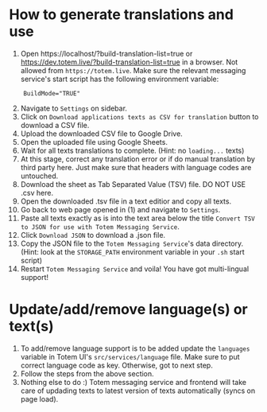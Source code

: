 # How to generate translations and use

1. Open https://localhost/?build-translation-list=true or https://dev.totem.live/?build-translation-list=true in a browser. Not allowed from `https://totem.live`. Make sure the relevant messaging service's start script has the following environment variable:
```
    BuildMode="TRUE"
```
2. Navigate to `Settings` on sidebar.
3. Click on `Download applications texts as CSV for translation` button to download a CSV file.
4. Upload the downloaded CSV file to Google Drive.
5. Open the uploaded file using Google Sheets.
6. Wait for all texts translations to complete. (Hint: no `loading...` texts)
7. At this stage, correct any translation error or if do manual translation by third party here. Just make sure that headers with language codes are untouched.
8. Download the sheet as Tab Separated Value (TSV) file. DO NOT USE .csv here.
9. Open the downloaded .tsv file in a text editior and copy all texts.
10. Go back to web page opened in (1) and navigate to `Settings`.
11. Paste all texts exactly as is into the text area below the title `Convert TSV to JSON for use with Totem Messaging Service`.
12. Click `Download JSON` to download a .json file.
13. Copy the JSON file to the `Totem Messaging Service`'s data directory. (Hint: look at the `STORAGE_PATH` environment variable in your `.sh` start script)
14. Restart `Totem Messaging Service` and voila! You have got multi-lingual support!

# Update/add/remove language(s) or text(s)
1. To add/remove language support is to be added update the `languages` variable in Totem UI's `src/services/language` file. Make sure to put correct language code as key. Otherwise, got to next step. 
2. Follow the steps from the above section.
3. Nothing else to do :) Totem messaging service and frontend will take care of updading texts to latest version of texts automatically (syncs on page load).

